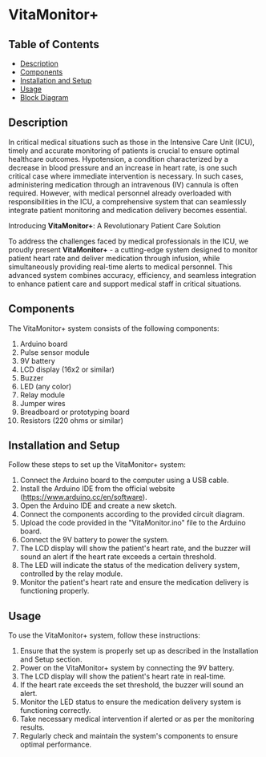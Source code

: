 # VitaMonitor+

## Table of Contents

- [Description](#Description)
- [Components](#Components)
- [Installation and Setup](#Installation-and-Setup)
- [Usage](#Usage)
- [Block Diagram](#Block-Diagram)
## Description
In critical medical situations such as those in the Intensive Care Unit (ICU), timely and accurate monitoring of patients is crucial to ensure optimal healthcare outcomes. Hypotension, a condition characterized by a decrease in blood pressure and an increase in heart rate, is one such critical case where immediate intervention is necessary. In such cases, administering medication through an intravenous (IV) cannula is often required. However, with medical personnel already overloaded with responsibilities in the ICU, a comprehensive system that can seamlessly integrate patient monitoring and medication delivery becomes essential.

Introducing **VitaMonitor+**: A Revolutionary Patient Care Solution

To address the challenges faced by medical professionals in the ICU, we proudly present **VitaMonitor+** - a cutting-edge system designed to monitor patient heart rate and deliver medication through infusion, while simultaneously providing real-time alerts to medical personnel. This advanced system combines accuracy, efficiency, and seamless integration to enhance patient care and support medical staff in critical situations.

## Components
The VitaMonitor+ system consists of the following components:

1. Arduino board
2. Pulse sensor module
3. 9V battery
4. LCD display (16x2 or similar)
5. Buzzer
6. LED (any color)
7. Relay module
8. Jumper wires
9. Breadboard or prototyping board
10. Resistors (220 ohms or similar)

## Installation and Setup
Follow these steps to set up the VitaMonitor+ system:

1. Connect the Arduino board to the computer using a USB cable.
2. Install the Arduino IDE from the official website (https://www.arduino.cc/en/software).
3. Open the Arduino IDE and create a new sketch.
4. Connect the components according to the provided circuit diagram.
5. Upload the code provided in the "VitaMonitor.ino" file to the Arduino board.
6. Connect the 9V battery to power the system.
7. The LCD display will show the patient's heart rate, and the buzzer will sound an alert if the heart rate exceeds a certain threshold.
8. The LED will indicate the status of the medication delivery system, controlled by the relay module.
9. Monitor the patient's heart rate and ensure the medication delivery is functioning properly.

## Usage
To use the VitaMonitor+ system, follow these instructions:

1. Ensure that the system is properly set up as described in the Installation and Setup section.
2. Power on the VitaMonitor+ system by connecting the 9V battery.
3. The LCD display will show the patient's heart rate in real-time.
4. If the heart rate exceeds the set threshold, the buzzer will sound an alert.
5. Monitor the LED status to ensure the medication delivery system is functioning correctly.
6. Take necessary medical intervention if alerted or as per the monitoring results.
7. Regularly check and maintain the system's components to ensure optimal performance.



